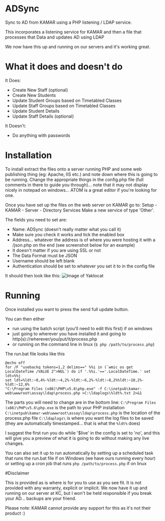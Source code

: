 # ADSync
Sync to AD from KAMAR using a PHP listening / LDAP service.

This incorporates a listening service for KAMAR and then a file that processes that Data and updates AD using LDAP

We now have this up and running on our servers and it's working great.

# What it does and doesn't do
It Does:
- Create New Staff (optional)
- Create New Students
- Update Student Groups based on Timetabled Classes
- Update Staff Groups based on Timetabled Classes
- Update Student Details
- Update Staff Details (optional)

It Doesn't:
- Do anything with passwords

# Installation

To install extract the files onto a server running PHP and some web publishing thing (eg: Apache, IIS etc.) and note down where this is going to be running.
Change the appropriate things in the config.php file (full comments in there to guide you through)... note that it may not display nicely in notepad on windows... ATOM is a great editor if you're looking for one.

Once you have set up the files on the web server on KAMAR go to: Setup - KAMAR - Server - Directory Services
Make a new service of type 'Other'.

The fields you need to set are:
- Name: ADSync (doesn't really matter what you call it)
- Make sure you check it works and tick the enabled box
- Address... whatever the address is of where you were hosting it with a /json.php on the end (see screenshot below for an example)
- It doesn't matter if you are using SSL or not
- The Data Format must be JSON
- Username should be left blank
- Authentication should be set to whatever you set it to in the config file

It should then look like this:
![Image of Yaktocat](https://assay.co.nz/KAMARSS.png)

# Running
Once installed you want to press the send full update button.

You can then either
- run using the batch script (you'll need to edit this first) if on windows
- just going to wherever you have installed it and going to http(s)://wherever/you/put/it/process.php
- or running on the command line in linux (`$ php /path/to/process.php`)

The run.bat file looks like this
```
@echo off
for /F "usebackq tokens=1,2 delims==" %%i in (`wmic os get LocalDateTime /VALUE 2^>NUL`) do if '.%%i.'=='.LocalDateTime.' set ldt=%%j
set ldt=%ldt:~0,4%-%ldt:~4,2%-%ldt:~6,2%-%ldt:~8,2%%ldt:~10,2%-%ldt:~12,6%
"C:\Program Files (x86)\PHP\v5.6\php.exe" -f C:\inetpub\kamar-web\wwwroot\assay\ldap\process.php >C:\ldaplogs\%ldt%.txt 2>&1
```
The parts you will need to change are in the bottom line:
`C:\Program Files (x86)\PHP\v5.6\php.exe` is the path to your PHP installation
`C:\inetpub\kamar-web\wwwroot\assay\ldap\process.php` is the location of the process.php file
`C:\ldaplogs\` is where you want the log files to be saved (they are automatically timestamped... that is what the `%ldt%` does)

I suggest the first run you do while '$live' in the config is set to 'no', and this will give you a preview of what it is going to do without making any live changes.

You can also set it up to run automatically by setting up a scheduled task that runs the run.bat file if on Windows (we have ours running every hour) or setting up a cron job that runs `php /path/to/process.php` if on linux

#Disclaimer

This is provided as is where is for you to use as you see fit.
It is not provided with any warranty, explicit or implicit.
We now have it up and running on our server at KC, but I won't be held responsible if you break your AD... backups are your friend.

Please note: KAMAR cannot provide any support for this as it's not their product :)
